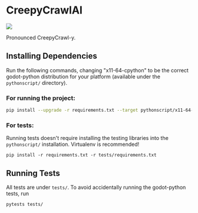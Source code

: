# CreepyCrawlAI
<img align="center" src="https://github.com/apockill/CreepyCrawlAI/workflows/Tests/badge.svg">

Pronounced CreepyCrawl-y. 

## Installing Dependencies
Run the following commands, changing "x11-64-cpython" to be the correct
godot-python distribution for your platform (available under the `pythonscript/`
directory).

### For running the project:
```bash
pip install --upgrade -r requirements.txt --target pythonscript/x11-64-cpython/lib/python3.6/site-packages
```

### For tests:
Running tests doesn't require installing the testing libraries into the
`pythonscript/` installation. Virtualenv is recommended!
```
pip install -r requirements.txt -r tests/requirements.txt
```

## Running Tests
All tests are under `tests/`. To avoid accidentally running the godot-python 
tests, run 
```
pytests tests/
```